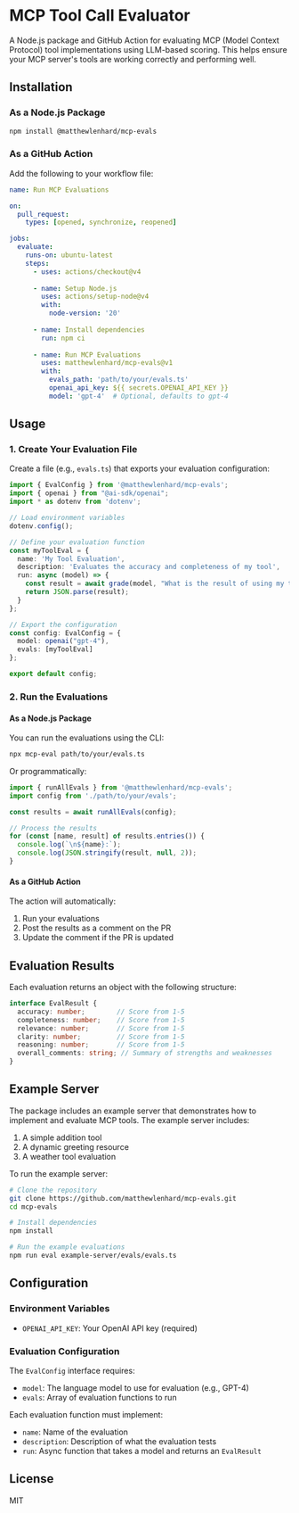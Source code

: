 # MCP Tool Call Evaluator

A Node.js package and GitHub Action for evaluating MCP (Model Context Protocol) tool implementations using LLM-based scoring. This helps ensure your MCP server's tools are working correctly and performing well.

## Installation

### As a Node.js Package

```bash
npm install @matthewlenhard/mcp-evals
```

### As a GitHub Action

Add the following to your workflow file:

```yaml
name: Run MCP Evaluations

on:
  pull_request:
    types: [opened, synchronize, reopened]

jobs:
  evaluate:
    runs-on: ubuntu-latest
    steps:
      - uses: actions/checkout@v4
      
      - name: Setup Node.js
        uses: actions/setup-node@v4
        with:
          node-version: '20'
          
      - name: Install dependencies
        run: npm ci
        
      - name: Run MCP Evaluations
        uses: matthewlenhard/mcp-evals@v1
        with:
          evals_path: 'path/to/your/evals.ts'
          openai_api_key: ${{ secrets.OPENAI_API_KEY }}
          model: 'gpt-4'  # Optional, defaults to gpt-4
```

## Usage

### 1. Create Your Evaluation File

Create a file (e.g., `evals.ts`) that exports your evaluation configuration:

```typescript
import { EvalConfig } from '@matthewlenhard/mcp-evals';
import { openai } from "@ai-sdk/openai";
import * as dotenv from 'dotenv';

// Load environment variables
dotenv.config();

// Define your evaluation function
const myToolEval = {
  name: 'My Tool Evaluation',
  description: 'Evaluates the accuracy and completeness of my tool',
  run: async (model) => {
    const result = await grade(model, "What is the result of using my tool?");
    return JSON.parse(result);
  }
};

// Export the configuration
const config: EvalConfig = {
  model: openai("gpt-4"),
  evals: [myToolEval]
};

export default config;
```

### 2. Run the Evaluations

#### As a Node.js Package

You can run the evaluations using the CLI:

```bash
npx mcp-eval path/to/your/evals.ts
```

Or programmatically:

```typescript
import { runAllEvals } from '@matthewlenhard/mcp-evals';
import config from './path/to/your/evals';

const results = await runAllEvals(config);

// Process the results
for (const [name, result] of results.entries()) {
  console.log(`\n${name}:`);
  console.log(JSON.stringify(result, null, 2));
}
```

#### As a GitHub Action

The action will automatically:
1. Run your evaluations
2. Post the results as a comment on the PR
3. Update the comment if the PR is updated

## Evaluation Results

Each evaluation returns an object with the following structure:

```typescript
interface EvalResult {
  accuracy: number;        // Score from 1-5
  completeness: number;    // Score from 1-5
  relevance: number;       // Score from 1-5
  clarity: number;         // Score from 1-5
  reasoning: number;       // Score from 1-5
  overall_comments: string; // Summary of strengths and weaknesses
}
```

## Example Server

The package includes an example server that demonstrates how to implement and evaluate MCP tools. The example server includes:

1. A simple addition tool
2. A dynamic greeting resource
3. A weather tool evaluation

To run the example server:

```bash
# Clone the repository
git clone https://github.com/matthewlenhard/mcp-evals.git
cd mcp-evals

# Install dependencies
npm install

# Run the example evaluations
npm run eval example-server/evals/evals.ts
```

## Configuration

### Environment Variables

- `OPENAI_API_KEY`: Your OpenAI API key (required)

### Evaluation Configuration

The `EvalConfig` interface requires:

- `model`: The language model to use for evaluation (e.g., GPT-4)
- `evals`: Array of evaluation functions to run

Each evaluation function must implement:

- `name`: Name of the evaluation
- `description`: Description of what the evaluation tests
- `run`: Async function that takes a model and returns an `EvalResult`

## License

MIT 